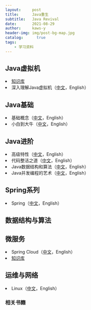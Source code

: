 ```yaml
---
layout:     post
title:      Java重生
subtitle:   Java Revival
date:       2021-08-29
author:     kaws-y
header-img: img/post-bg-map.jpg
catalog: 	  true
tags:
    - 学习资料
---
```


## Java虚拟机
<li><a href="{{site.baseurl}}/2023/05/23/Java虚拟机">知识库</a></li>
<li>深入理解Java虚拟机（<a href="{{site.baseurl}}/files/深入理解Java虚拟机（第二版-带目录）.pdf">中文</a>，English）</li>

## Java基础
<li>基础概念（<a href="{{site.baseurl}}/files/【高清电子版】Java基础概念.pdf">中文</a>，English）</li>
<li>小白到大牛（<a href="{{site.baseurl}}/files/【高清电子版】Java从小白到大牛精简版.pdf">中文</a>，English）</li>

## Java进阶
<li>高级特性（<a href="{{site.baseurl}}/files/白话机器学习算法.pdf">中文</a>，English）</li>
<li>代码整洁之道（<a href="{{site.baseurl}}/files/代码整洁之道.pdf">中文</a>，English）</li>
<li>Java数据结构和算法（<a href="{{site.baseurl}}/files/Java数据结构和算法.（第二版）.pdf">中文</a>，English）</li>
<li>Java并发编程的艺术（<a href="{{site.baseurl}}/files/Java并发编程的艺术.pdf">中文</a>，English）</li>

## Spring系列
<li>Spring（<a href="{{site.baseurl}}/files/白话机器学习算法.pdf">中文</a>，English）</li>

## 数据结构与算法

## 微服务
<li>Spring Cloud（<a href="https://springref.com/projects/spring-cloud">中文</a>，English）</li>
<li><a href="{{site.baseurl}}/2023/05/16/微服务">知识库</a></li>



## 运维与网络
<li>Linux（<a href="{{site.baseurl}}/files/白话机器学习算法.pdf">中文</a>，English）</li>



### 相关书籍


